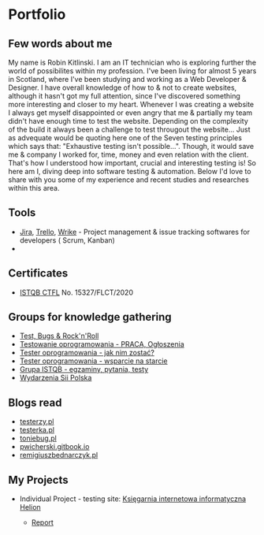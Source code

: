 # Portfolio

## Few words about me

My name is Robin Kitlinski. I am an IT technician who is exploring further the world of possibilites within my profession. I've been living for almost 5 years in Scotland, where I've been studying and working as a Web Developer & Designer. I have overall knowledge of how to & not to create websites, although it hasn't got my full attention, since I've discovered something more interesting and closer to my heart. Whenever I was creating a website I always get myself disappointed or even angry that me & partially my team didn't have enough time to test the website. Depending on the complexity of the build it always been a challenge to test througout the website... Just as advequate would be quoting here one of the Seven testing principles which says that: "Exhaustive testing isn't possible...". Though, it would save me & company I worked for, time, money and even relation with the client. That's how I understood how important, crucial and interesting testing is! So here am I, diving deep into software testing & automation. Below I'd love to share with you some of my experience and recent studies and researches within this area.


## Tools

* [Jira](https://www.atlassian.com/software/jira), [Trello](https://trello.com/), [Wrike](https://www.wrike.com/va/) - Project management & issue tracking softwares for developers ( Scrum, Kanban)
* 

## Certificates
* [ISTQB CTFL](http://scr.istqb.org/?name=Robin%20Kitlinski&number=15327%2FFLCT%2F2020&orderBy=body&orderDirection=ASC&dateStart=&dateEnd=&expiryStart=&expiryEnd=&certificationBody=&examProvider=&certificationLevel=&country=) No. 15327/FLCT/2020

## Groups for knowledge gathering

* [Test, Bugs & Rock'n'Roll](https://www.facebook.com/testujpl)
* [Testowanie oprogramowania - PRACA, Ogłoszenia](https://www.facebook.com/groups/215557562210470/?ref=group_header)
* [Tester oprogramowania - jak nim zostać?](https://www.facebook.com/groups/531570473876610/?ref=group_header)
* [Tester oprogramowania - wsparcie na starcie](https://www.facebook.com/groups/testeroprogramowania/?ref=group_header)
* [Grupa ISTQB - egzaminy, pytania, testy](https://www.facebook.com/groups/194288250951242/)
* [Wydarzenia Sii Polska](https://www.facebook.com/groups/SiiPoland.events/?ref=group_header)

## Blogs read

* [testerzy.pl](http://testerzy.pl)
* [testerka.pl](http://testerka.pl)
* [toniebug.pl](https://www.toniebug.pl)
* [pwicherski.gitbook.io](https://pwicherski.gitbook.io/testowanie-oprogramowania/)
* [remigiuszbednarczyk.pl](https://remigiuszbednarczyk.pl)

## My Projects

* Individual Project - testing site: [Księgarnia internetowa informatyczna Helion](https://helion.pl/)

  * [Report](https://docs.google.com/document/d/1eh2p42Fn2SvySiujdG18plN9izXONAmuj3bvvt-5elM/edit#heading=h.jujitw10ibjj)
